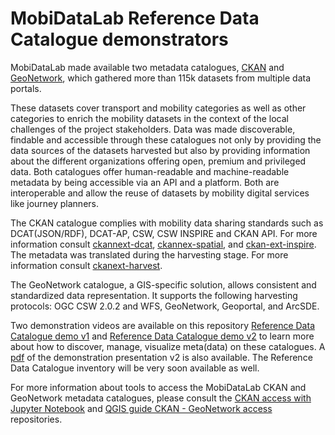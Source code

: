 # MobiDataLab Reference Data Catalogue demonstrators

MobiDataLab made available two metadata catalogues, [CKAN](https://ckan.mobidatalab.eu) and [GeoNetwork](https://geonetwork.mobidatalab.eu/GeoNetwork-4.0.5-0/srv/eng/catalog.search#/home), which gathered more than 115k datasets from multiple data portals.

These datasets cover transport and mobility categories as well as other categories to enrich the mobility datasets in the context of the local challenges of the project stakeholders. Data was made discoverable, findable and accessible through these catalogues not only by providing the data sources of the datasets harvested but also by providing information about the different organizations offering open, premium and privileged data. 
Both catalogues offer human-readable and machine-readable metadata by being accessible via an API and a platform. Both are interoperable and allow the reuse of datasets by mobility digital services like journey planners.

The CKAN catalogue complies with mobility data sharing standards such as DCAT(JSON/RDF), DCAT-AP, CSW, CSW INSPIRE and CKAN API. For more information consult [ckannext-dcat](https://github.com/MobiDataLab/ckanext-dcat), 
[ckannex-spatial](https://github.com/MobiDataLab/ckanext-spatial), and [ckan-ext-inspire](https://github.com/MobiDataLab/ckan-ext-inspire). The metadata was translated during the harvesting stage. For more information consult
[ckanext-harvest](https://github.com/MobiDataLab/ckanext-harvest).

The GeoNetwork catalogue, a GIS-specific solution, allows consistent and standardized data representation. It supports the following harvesting protocols: OGC CSW 2.0.2 and WFS, GeoNetwork, Geoportal, and ArcSDE.

Two demonstration videos are available on this repository [Reference Data Catalogue demo v1](https://github.com/MobiDataLab/reference-data-catalogue-demo/blob/main/mdl-reference_data_catalogue_demo_v1-ckan.avi) and [Reference Data Catalogue demo v2](https://github.com/MobiDataLab/reference-data-catalogue-demo/blob/main/Reference_Data_Catalogue_demo_v2.mov) to learn more about how to discover, manage, visualize meta(data) on these catalogues.
A [pdf](https://github.com/MobiDataLab/reference-data-catalogue-demo/blob/main/mdl_reference_data_catalogue_demo_v2_ckan.pdf) of the demonstration presentation v2 is also available. The Reference Data Catalogue inventory will be very soon available as well.

For more information about tools to access the MobiDataLab CKAN and GeoNetwork metadata catalogues, please consult the [CKAN access with Jupyter Notebook](https://github.com/MobiDataLab/CKAN-access-with-Jupyter-Notebook) and [QGIS guide CKAN - GeoNetwork access](https://github.com/MobiDataLab/QGIS-guide-CKAN-GeoNetwork-access) repositories.
